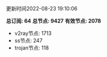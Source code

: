 更新时间2022-08-23 19:10:06

**总订阅: 64**
**总节点: 9427**
**有效节点: 2078**
- v2ray节点: 1713
- ss节点: 247
- trojan节点: 118
